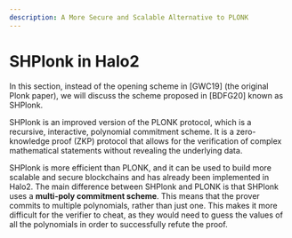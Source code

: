 ```yaml
---
description: A More Secure and Scalable Alternative to PLONK
---
```


# SHPlonk in Halo2

In this section, instead of the opening scheme in [GWC19] (the original Plonk paper), we will discuss the scheme proposed in [BDFG20] known as SHPlonk. 

SHPlonk is an improved version of the PLONK protocol, which is a recursive, interactive, polynomial commitment scheme. It is a zero-knowledge proof (ZKP) protocol that allows for the verification of complex mathematical statements without revealing the underlying data. 

SHPlonk is more efficient than PLONK, and it can be used to build more scalable and secure blockchains and has already been implemented in Halo2. The main difference between SHPlonk and PLONK is that SHPlonk uses a **multi-poly commitment scheme**. This means that the prover commits to multiple polynomials, rather than just one. This makes it more difficult for the verifier to cheat, as they would need to guess the values of all the polynomials in order to successfully refute the proof.
